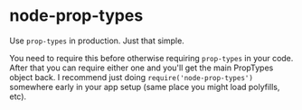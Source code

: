 # node-prop-types

Use `prop-types` in production. Just that simple.

You need to require this before otherwise requiring `prop-types` in
your code. After that you can require either one and you'll get the
main PropTypes object back. I recommend just doing
`require('node-prop-types')` somewhere early in your app setup (same
place you might load polyfills, etc).
